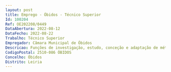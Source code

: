 ```yaml
--- 
layout: post
title: Emprego - Óbidos - Técnico Superior
Id: 100204
Ref: OE202208/0449
DataAbertura: 2022-08-12
DataFecho: 2022-08-22
Trabalho: Técnico Superior
Empregador: Câmara Municipal de Óbidos
Descricao: Funções de investigação, estudo, conceção e adaptação de métodos e processos científico técnicos, de âmbito geral ou especializado, executadas com autonomia e responsabilidade, tendo em vista informar a decisão superior, requerendo uma especialização e formação básica de nível de licenciatura.Desenvolve e gere um sistema centralizado de contratação que potencie a capacidade negocial do Município, a eficiência e racionalidade da contratação e da integração das necessidades de bens, de serviços e de plataformas tecnológicas para o efeito  assegura a tramitação de todos os processos de contratação de bens e serviços, concessão de serviços públicos e de obras públicas, locação ou aquisição de bens móveis e de serviços, empreitadas de obras públicas, através dos procedimentos adequados para o efeito, de acordo com as regras legais aplicáveis, nomeadamente Código de Contratos Público e Leis das Autarquias Locais e respeitando os melhores critérios de gestão económica, financeira e de qualidade  procede às publicações obrigatórias dos contratos celebrados, nomeadamente plataforma eletrónica de contratação pública, portal de contratação pública basegov, INCM, JOUE, entre outros  elabora, em colaboração com os diferentes serviços, o plano anual de aquisições, em consonância com as atividades concebidas nas Grandes Opções do Plano e Orçamento do Município  procede à validação para processamento das faturas, no que respeita ao enquadramento em sede de procedimentos contratados  procede ao arquivo intermédio dos processos e documentos originais referentes a processos de contratação pública, sem prejuízo das competências em matéria de arquivo intermédio e definitivo dos outros serviços  garante o reporte a entidades externas nos termos definidos por lei ou outras normas tutelares.
CodigoPostal: 2510-086 ÓBIDOS
Concelho: Óbidos
Distrito: Leiria
--- 
```

